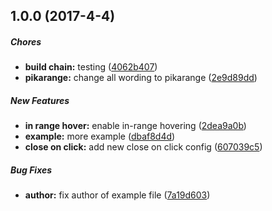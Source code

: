 ## 1.0.0 (2017-4-4)

##### Chores

* **build chain:** testing ([4062b407](https://github.com/willypt/Pikarange/commit/4062b407bd2c449684901ac3a2072e1781a0397d))
* **pikarange:** change all wording to pikarange ([2e9d89dd](https://github.com/willypt/Pikarange/commit/2e9d89dd55aee74a9606749c18b59a3c6db6b45d))

##### New Features

* **in range hover:** enable in-range hovering ([2dea9a0b](https://github.com/willypt/Pikarange/commit/2dea9a0bfd0a1fcfbb1266e7d790a78b03464c93))
* **example:** more example ([dbaf8d4d](https://github.com/willypt/Pikarange/commit/dbaf8d4d2f768a22c367535a027c66bfe2ed9647))
* **close on click:** add new close on click config ([607039c5](https://github.com/willypt/Pikarange/commit/607039c5b215aaace22ba9e6781888a65de6ea14))

##### Bug Fixes

* **author:** fix author of example file ([7a19d603](https://github.com/willypt/Pikarange/commit/7a19d603b2cc5297468839883c50edb685a60153))

